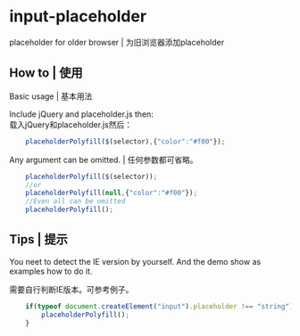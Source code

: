 # input-placeholder
placeholder for older browser | 为旧浏览器添加placeholder

## How to | 使用

Basic usage | 基本用法

Include jQuery and placeholder.js then:<br>
载入jQuery和placeholder.js然后：

```js
	placeholderPolyfill($(selector),{"color":"#f00"});
```
  
Any argument can be omitted. | 任何参数都可省略。

```js
	placeholderPolyfill($(selector));
	//or
	placeholderPolyfill(null,{"color":"#f00"});
	//Even all can be omitted
	placeholderPolyfill();
```

## Tips | 提示

You neet to detect the IE version by yourself. And the demo show as examples how to do it.

需要自行判断IE版本。可参考例子。

```js
	if(typeof document.createElement("input").placeholder !== "string"){
		placeholderPolyfill();
	}
```
